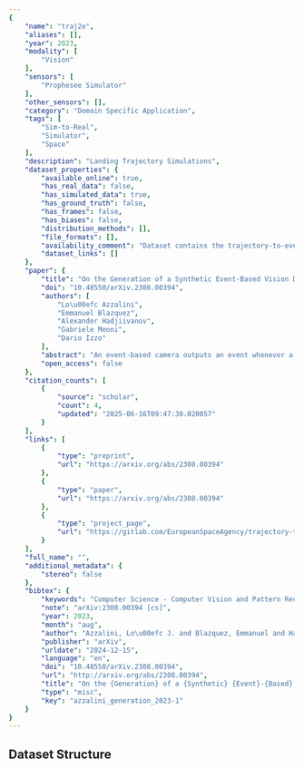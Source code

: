 ```yaml
---
{
    "name": "traj2e",
    "aliases": [],
    "year": 2023,
    "modality": [
        "Vision"
    ],
    "sensors": [
        "Prophesee Simulator"
    ],
    "other_sensors": [],
    "category": "Domain Specific Application",
    "tags": [
        "Sim-to-Real",
        "Simulator",
        "Space"
    ],
    "description": "Landing Trajectory Simulations",
    "dataset_properties": {
        "available_online": true,
        "has_real_data": false,
        "has_simulated_data": true,
        "has_ground_truth": false,
        "has_frames": false,
        "has_biases": false,
        "distribution_methods": [],
        "file_formats": [],
        "availability_comment": "Dataset contains the trajectory-to-events conversion tool",
        "dataset_links": []
    },
    "paper": {
        "title": "On the Generation of a Synthetic Event-Based Vision Dataset for Navigation and Landing",
        "doi": "10.48550/arXiv.2308.00394",
        "authors": [
            "Lo\u00efc Azzalini",
            "Emmanuel Blazquez",
            "Alexander Hadjiivanov",
            "Gabriele Meoni",
            "Dario Izzo"
        ],
        "abstract": "An event-based camera outputs an event whenever a change in scene brightness of a preset magnitude is detected at a particular pixel location in the sensor plane. The resulting sparse and asynchronous output coupled with the high dynamic range and temporal resolution of this novel camera motivate the study of event-based cameras for navigation and landing applications. However, the lack of real-world and synthetic datasets to support this line of research has limited its consideration for onboard use. This paper presents a methodology and a software pipeline for generating event-based vision datasets from optimal landing trajectories during the approach of a target body. We construct sequences of photorealistic images of the lunar surface with the Planet and Asteroid Natural Scene Generation Utility at different viewpoints along a set of optimal descent trajectories obtained by varying the boundary conditions. The generated image sequences are then converted into event streams by means of an event-based camera emulator. We demonstrate that the pipeline can generate realistic event-based representations of surface features by constructing a dataset of 500 trajectories, complete with event streams and motion field ground truth data. We anticipate that novel event-based vision datasets can be generated using this pipeline to support various spacecraft pose reconstruction problems given events as input, and we hope that the proposed methodology would attract the attention of researchers working at the intersection of neuromorphic vision and guidance navigation and control.",
        "open_access": false
    },
    "citation_counts": [
        {
            "source": "scholar",
            "count": 4,
            "updated": "2025-06-16T09:47:30.020057"
        }
    ],
    "links": [
        {
            "type": "preprint",
            "url": "https://arxiv.org/abs/2308.00394"
        },
        {
            "type": "paper",
            "url": "https://arxiv.org/abs/2308.00394"
        },
        {
            "type": "project_page",
            "url": "https://gitlab.com/EuropeanSpaceAgency/trajectory-to-events"
        }
    ],
    "full_name": "",
    "additional_metadata": {
        "stereo": false
    },
    "bibtex": {
        "keywords": "Computer Science - Computer Vision and Pattern Recognition, Computer Science - Robotics",
        "note": "arXiv:2308.00394 [cs]",
        "year": 2023,
        "month": "aug",
        "author": "Azzalini, Lo\u00efc J. and Blazquez, Emmanuel and Hadjiivanov, Alexander and Meoni, Gabriele and Izzo, Dario",
        "publisher": "arXiv",
        "urldate": "2024-12-15",
        "language": "en",
        "doi": "10.48550/arXiv.2308.00394",
        "url": "http://arxiv.org/abs/2308.00394",
        "title": "On the {Generation} of a {Synthetic} {Event}-{Based} {Vision} {Dataset} for {Navigation} and {Landing}",
        "type": "misc",
        "key": "azzalini_generation_2023-1"
    }
}
---
```


## Dataset Structure
